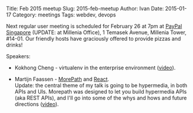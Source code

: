 Title: Feb 2015 meetup
Slug: 2015-feb-meetup
Author: Ivan
Date: 2015-01-17
Category: meetings
Tags: webdev, devops

Next regular user meeting is scheduled for February 26 at 7pm at [PayPal
Singapore](https://www.paypal.com/sg/) (UPDATE: at Millenia Office), 1 Temasek
Avenue, Millenia Tower, #14-01.  Our friendly hosts have graciously offered to
provide pizzas and drinks! 

Speakers:

- Kokhong Cheng - virtualenv in the enterprise environment
  ([video](http://youtu.be/-XgYrGzzfFI)).

- Martijn Faassen - [MorePath](https://github.com/morepath/morepath) and
  [React](https://facebook.github.io/react/index.html).  
  Update: the central theme of my talk is going to be hypermedia, 
  in both APIs and UIs. Morepath was designed to let you build hypermedia APIs 
  (aka REST APIs), and I'll go into some of the whys and hows and future 
  directions ([video](http://youtu.be/eWd7zlM77oo)).

